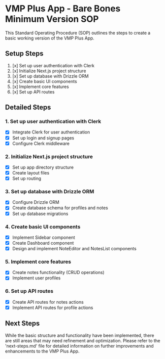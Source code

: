# VMP Plus App - Bare Bones Minimum Version SOP

This Standard Operating Procedure (SOP) outlines the steps to create a basic working version of the VMP Plus App.

## Setup Steps

1. [x] Set up user authentication with Clerk
2. [x] Initialize Next.js project structure
3. [x] Set up database with Drizzle ORM
4. [x] Create basic UI components
5. [x] Implement core features
6. [x] Set up API routes

## Detailed Steps

### 1. Set up user authentication with Clerk
- [x] Integrate Clerk for user authentication
- [x] Set up login and signup pages
- [x] Configure Clerk middleware

### 2. Initialize Next.js project structure
- [x] Set up app directory structure
- [x] Create layout files
- [x] Set up routing

### 3. Set up database with Drizzle ORM
- [x] Configure Drizzle ORM
- [x] Create database schema for profiles and notes
- [x] Set up database migrations

### 4. Create basic UI components
- [x] Implement Sidebar component
- [x] Create Dashboard component
- [x] Design and implement NoteEditor and NotesList components

### 5. Implement core features
- [x] Create notes functionality (CRUD operations)
- [x] Implement user profiles

### 6. Set up API routes
- [x] Create API routes for notes actions
- [x] Implement API routes for profile actions

## Next Steps

While the basic structure and functionality have been implemented, there are still areas that may need refinement and optimization. Please refer to the 'next-steps.md' file for detailed information on further improvements and enhancements to the VMP Plus App.
